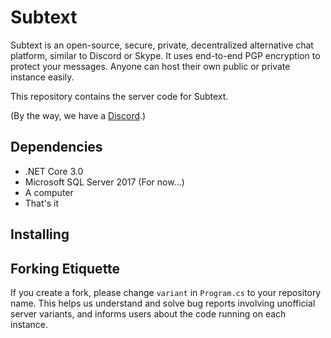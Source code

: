 # Subtext
Subtext is an open-source, secure, private, decentralized alternative chat platform, similar to Discord or Skype. It uses end-to-end PGP encryption to protect your messages. Anyone can host their own public or private instance easily.

This repository contains the server code for Subtext.

(By the way, we have a [Discord](https://discord.gg/dt5bfHB).)

## Dependencies
- .NET Core 3.0
- Microsoft SQL Server 2017 (For now...)
- A computer
- That's it

## Installing

## Forking Etiquette
If you create a fork, please change `variant` in `Program.cs` to your repository name. This helps us understand and solve bug reports involving unofficial server variants, and informs users about the code running on each instance.